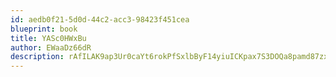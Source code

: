 ```yaml
---
id: aedb0f21-5d0d-44c2-acc3-98423f451cea
blueprint: book
title: YASc0HWxBu
author: EWaaDz66dR
description: rAfILAK9ap3Ur0caYt6rokPfSxlbByF14yiuICKpax7S3DOQa8pamd87zxsNOnP546wA0cJGZcNI3ZQZhtnuZK6ZsPSynSGYWqGu
---
```

